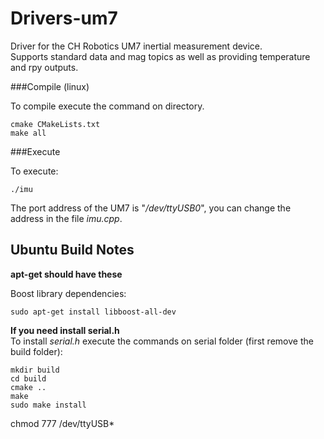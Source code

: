 Drivers-um7
===========

Driver for the CH Robotics UM7 inertial measurement device.  
Supports standard data and mag topics as well as providing temperature and rpy outputs.

###Compile (linux)

To compile execute the command on directory.   

    cmake CMakeLists.txt  
    make all

###Execute

To execute:  

    ./imu

The port address of the UM7 is "*/dev/ttyUSB0*", you can change the address in the file *imu.cpp*.

Ubuntu Build Notes
------------------
**apt-get should have these**

Boost library dependencies:  

    sudo apt-get install libboost-all-dev


**If you need install serial.h**  
    To install *serial.h* execute the commands on serial folder (first remove the build folder):  

    mkdir build  
    cd build  
    cmake ..  
    make  
    sudo make install  

chmod 777 /dev/ttyUSB*

